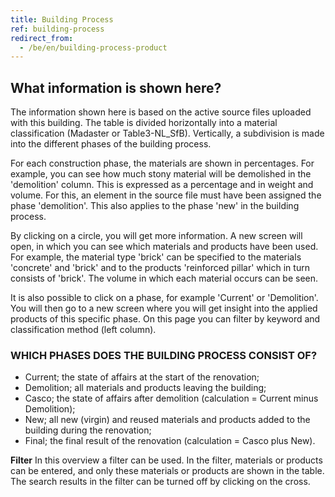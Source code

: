 ```yaml
---
title: Building Process
ref: building-process
redirect_from:
  - /be/en/building-process-product
---
```


## What information is shown here?
The information shown here is based on the active source files uploaded with this building. The table is divided horizontally into a material classification (Madaster or Table3-NL_SfB). Vertically, a subdivision is made into the different phases of the building process.

For each construction phase, the materials are shown in percentages. For example, you can see how much stony material will be demolished in the 'demolition' column. This is expressed as a percentage and in weight and volume. For this, an element in the source file must have been assigned the phase 'demolition'. This also applies to the phase 'new' in the building process.

By clicking on a circle, you will get more information. A new screen will open, in which you can see which materials and products have been used. For example, the material type 'brick' can be specified to the materials 'concrete' and 'brick' and to the products 'reinforced pillar' which in turn consists of 'brick'. The volume in which each material occurs can be seen.

It is also possible to click on a phase, for example 'Current' or 'Demolition'. You will then go to a new screen where you will get insight into the applied products of this specific phase. On this page you can filter by keyword and classification method (left column).


### WHICH PHASES DOES THE BUILDING PROCESS CONSIST OF?

- Current; the state of affairs at the start of the renovation;
- Demolition; all materials and products leaving the building;
- Casco; the state of affairs after demolition (calculation = Current minus Demolition);
- New; all new (virgin) and reused materials and products added to the building during the renovation;
- Final; the final result of the renovation (calculation = Casco plus New).

**Filter**
In this overview a filter can be used. In the filter, materials or products can be entered, and only these materials or products are shown in the table. The search results in the filter can be turned off by clicking on the cross.
